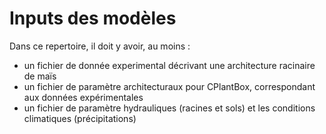 # Inputs des modèles

Dans ce repertoire, il doit y avoir, au moins : 

- un fichier de donnée experimental décrivant une architecture racinaire de maïs
- un fichier de paramètre architecturaux pour CPlantBox, correspondant aux données expérimentales
- un fichier de paramètre hydrauliques (racines et sols) et les conditions climatiques (précipitations) 
